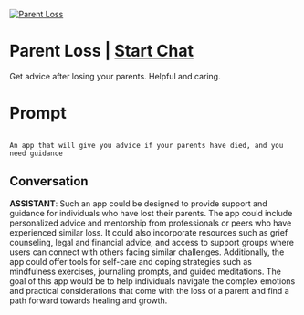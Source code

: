 
[![Parent Loss](https://flow-prompt-covers.s3.us-west-1.amazonaws.com/icon/minimalist/mini_2.png)](https://gptcall.net/chat.html?data=%7B%22contact%22%3A%7B%22id%22%3A%22kyHVgJ8SdeqyeFEcu761U%22%2C%22flow%22%3Atrue%7D%7D)
# Parent Loss | [Start Chat](https://gptcall.net/chat.html?data=%7B%22contact%22%3A%7B%22id%22%3A%22kyHVgJ8SdeqyeFEcu761U%22%2C%22flow%22%3Atrue%7D%7D)
Get advice after losing your parents. Helpful and caring.

# Prompt

```

An app that will give you advice if your parents have died, and you need guidance
```

## Conversation

**ASSISTANT**: Such an app could be designed to provide support and guidance for individuals who have lost their parents. The app could include personalized advice and mentorship from professionals or peers who have experienced similar loss. It could also incorporate resources such as grief counseling, legal and financial advice, and access to support groups where users can connect with others facing similar challenges. Additionally, the app could offer tools for self-care and coping strategies such as mindfulness exercises, journaling prompts, and guided meditations. The goal of this app would be to help individuals navigate the complex emotions and practical considerations that come with the loss of a parent and find a path forward towards healing and growth.


